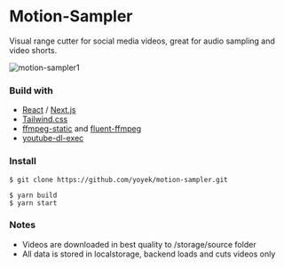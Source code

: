 # Motion-Sampler

Visual range cutter for social media videos, great for audio sampling and video shorts.

![motion-sampler1](https://user-images.githubusercontent.com/212794/221181769-b842fa67-8622-4a82-be17-bef7fe5aa48b.jpg)

### Build with
- [React](https://github.com/facebook/react "React.js") / [Next.js](https://github.com/vercel/next.js/ "Next.js")
- [Tailwind.css](https://github.com/tailwindlabs/tailwindcss "Tailwind.css")
- [ffmpeg-static](https://github.com/eugeneware/ffmpeg-static "ffmpeg-static") and [fluent-ffmpeg](https://github.com/fluent-ffmpeg/node-fluent-ffmpeg "fluent-ffmpeg")
- [youtube-dl-exec](https://github.com/microlinkhq/youtube-dl-exec "youtube-dl-exec")

### Install

```
$ git clone https://github.com/yoyek/motion-sampler.git

$ yarn build
$ yarn start
```

### Notes
- Videos are downloaded in best quality to /storage/source folder
- All data is stored in localstorage, backend loads and cuts videos only
